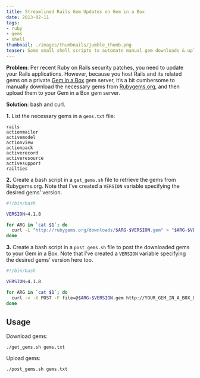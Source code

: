 ```yaml
---
title: Streamlined Rails Gem Updates on Gem in a Box
date: 2013-02-11
tags:
- ruby
- gems
- shell
thumbnail: ./images/thumbnails/jumble_thumb.png
teaser: Some small shell scripts to automate manual gem downloads & uploads.
---
```


<strong>Problem</strong>: Per recent Ruby on Rails security patches, you need to update your Rails applications. However, because you host Rails and its related gems on a private <a href="https://github.com/cwninja/geminabox">Gem in a Box</a> gem server, it&#8217;s a bit cumbersome to manually download the necessary gems from <a href="http://rubygems.org">Rubygems.org</a>, and then upload them to your Gem in a Box gem server.

<strong>Solution</strong>: bash and curl.

<b>1.</b> List the necessary gems in a <code>gems.txt</code> file:

```
rails
actionmailer
activemodel
actionview
actionpack
activerecord
activeresource
activesupport
railties
```

<b>2.</b> Create a bash script in a <code>get_gems.sh</code> file to retrieve the gems from Rubygems.org. Note that I&#8217;ve created a <code>VERSION</code> variable specifying the desired gems&#8217; version.

```bash
#!/bin/bash

VERSION=4.1.8

for ARG in `cat $1`; do
  curl -L "http://rubygems.org/downloads/$ARG-$VERSION.gem" > "$ARG-$VERSION.gem"
done
```

<b>3.</b> Create a bash script in a <code>post_gems.sh</code> file to post the downloaded gems to your Gem in a Box. Note that I&#8217;ve created a <code>VERSION</code> variable specifying the desired gems&#8217; version here too.

```bash
#!/bin/bash

VERSION=4.1.8

for ARG in `cat $1`; do
  curl -v -X POST -F file=@$ARG-$VERSION.gem http://YOUR_GEM_IN_A_BOX_USERNAME:YOUR_PASSWORD@YOUR_GEM_IN_A_BOX.com/upload
done
```

## Usage

Download gems:

```
./get_gems.sh gems.txt
```

Upload gems:

```
./post_gems.sh gems.txt
```
